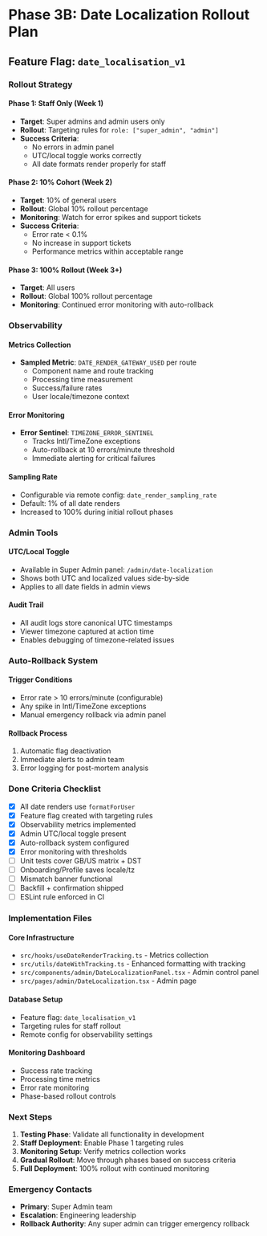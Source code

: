 # Phase 3B: Date Localization Rollout Plan

## Feature Flag: `date_localisation_v1`

### Rollout Strategy

#### Phase 1: Staff Only (Week 1)
- **Target**: Super admins and admin users only
- **Rollout**: Targeting rules for `role: ["super_admin", "admin"]`
- **Success Criteria**: 
  - No errors in admin panel
  - UTC/local toggle works correctly
  - All date formats render properly for staff

#### Phase 2: 10% Cohort (Week 2)
- **Target**: 10% of general users
- **Rollout**: Global 10% rollout percentage
- **Monitoring**: Watch for error spikes and support tickets
- **Success Criteria**:
  - Error rate < 0.1%
  - No increase in support tickets
  - Performance metrics within acceptable range

#### Phase 3: 100% Rollout (Week 3+)
- **Target**: All users
- **Rollout**: Global 100% rollout percentage
- **Monitoring**: Continued error monitoring with auto-rollback

### Observability

#### Metrics Collection
- **Sampled Metric**: `DATE_RENDER_GATEWAY_USED` per route
  - Component name and route tracking
  - Processing time measurement
  - Success/failure rates
  - User locale/timezone context

#### Error Monitoring
- **Error Sentinel**: `TIMEZONE_ERROR_SENTINEL`
  - Tracks Intl/TimeZone exceptions
  - Auto-rollback at 10 errors/minute threshold
  - Immediate alerting for critical failures

#### Sampling Rate
- Configurable via remote config: `date_render_sampling_rate`
- Default: 1% of all date renders
- Increased to 100% during initial rollout phases

### Admin Tools

#### UTC/Local Toggle
- Available in Super Admin panel: `/admin/date-localization`
- Shows both UTC and localized values side-by-side
- Applies to all date fields in admin views

#### Audit Trail
- All audit logs store canonical UTC timestamps
- Viewer timezone captured at action time
- Enables debugging of timezone-related issues

### Auto-Rollback System

#### Trigger Conditions
- Error rate > 10 errors/minute (configurable)
- Any spike in Intl/TimeZone exceptions
- Manual emergency rollback via admin panel

#### Rollback Process
1. Automatic flag deactivation
2. Immediate alerts to admin team
3. Error logging for post-mortem analysis

### Done Criteria Checklist

- [x] All date renders use `formatForUser`
- [x] Feature flag created with targeting rules
- [x] Observability metrics implemented
- [x] Admin UTC/local toggle present
- [x] Auto-rollback system configured
- [x] Error monitoring with thresholds
- [ ] Unit tests cover GB/US matrix + DST
- [ ] Onboarding/Profile saves locale/tz
- [ ] Mismatch banner functional
- [ ] Backfill + confirmation shipped
- [ ] ESLint rule enforced in CI

### Implementation Files

#### Core Infrastructure
- `src/hooks/useDateRenderTracking.ts` - Metrics collection
- `src/utils/dateWithTracking.ts` - Enhanced formatting with tracking
- `src/components/admin/DateLocalizationPanel.tsx` - Admin control panel
- `src/pages/admin/DateLocalization.tsx` - Admin page

#### Database Setup
- Feature flag: `date_localisation_v1`
- Targeting rules for staff rollout
- Remote config for observability settings

#### Monitoring Dashboard
- Success rate tracking
- Processing time metrics
- Error rate monitoring
- Phase-based rollout controls

### Next Steps

1. **Testing Phase**: Validate all functionality in development
2. **Staff Deployment**: Enable Phase 1 targeting rules
3. **Monitoring Setup**: Verify metrics collection works
4. **Gradual Rollout**: Move through phases based on success criteria
5. **Full Deployment**: 100% rollout with continued monitoring

### Emergency Contacts

- **Primary**: Super Admin team
- **Escalation**: Engineering leadership
- **Rollback Authority**: Any super admin can trigger emergency rollback